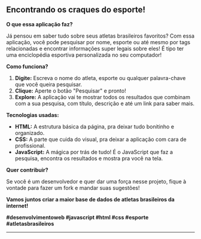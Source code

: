 ## Encontrando os craques do esporte!

**O que essa aplicação faz?**

Já pensou em saber tudo sobre seus atletas brasileiros favoritos? Com essa aplicação, você pode pesquisar por nome, esporte ou até mesmo por tags relacionadas e encontrar informações super legais sobre eles! É tipo ter uma enciclopédia esportiva personalizada no seu computador!

**Como funciona?**

1. **Digite:** Escreva o nome do atleta, esporte ou qualquer palavra-chave que você queira pesquisar.
2. **Clique:** Aperte o botão "Pesquisar" e pronto!
3. **Explore:** A aplicação vai te mostrar todos os resultados que combinam com a sua pesquisa, com título, descrição e até um link para saber mais.

**Tecnologias usadas:**

* **HTML:** A estrutura básica da página, pra deixar tudo bonitinho e organizado.
* **CSS:** A parte que cuida do visual, pra deixar a aplicação com cara de profissional.
* **JavaScript:** A mágica por trás de tudo! É o JavaScript que faz a pesquisa, encontra os resultados e mostra pra você na tela.

**Quer contribuir?**

Se você é um desenvolvedor e quer dar uma força nesse projeto, fique à vontade para fazer um fork e mandar suas sugestões!

**Vamos juntos criar a maior base de dados de atletas brasileiros da internet!**

**#desenvolvimentoweb #javascript #html #css #esporte #atletasbrasileiros**

---
